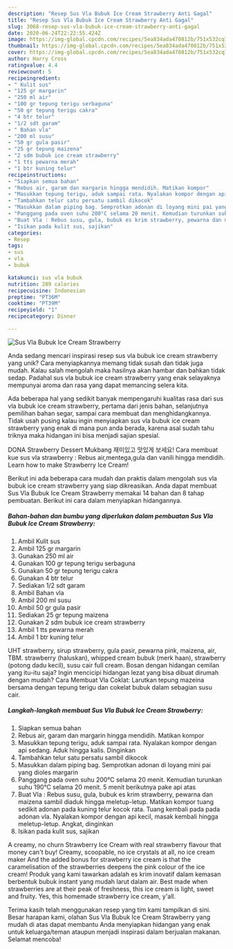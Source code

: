 ```yaml
---
description: "Resep Sus Vla Bubuk Ice Cream Strawberry Anti Gagal"
title: "Resep Sus Vla Bubuk Ice Cream Strawberry Anti Gagal"
slug: 3068-resep-sus-vla-bubuk-ice-cream-strawberry-anti-gagal
date: 2020-06-24T22:22:55.424Z
image: https://img-global.cpcdn.com/recipes/5ea834ada470812b/751x532cq70/sus-vla-bubuk-ice-cream-strawberry-foto-resep-utama.jpg
thumbnail: https://img-global.cpcdn.com/recipes/5ea834ada470812b/751x532cq70/sus-vla-bubuk-ice-cream-strawberry-foto-resep-utama.jpg
cover: https://img-global.cpcdn.com/recipes/5ea834ada470812b/751x532cq70/sus-vla-bubuk-ice-cream-strawberry-foto-resep-utama.jpg
author: Harry Cross
ratingvalue: 4.4
reviewcount: 5
recipeingredient:
- " Kulit sus"
- "125 gr margarin"
- "250 ml air"
- "100 gr tepung terigu serbaguna"
- "50 gr tepung terigu cakra"
- "4 btr telur"
- "1/2 sdt garam"
- " Bahan vla"
- "200 ml susu"
- "50 gr gula pasir"
- "25 gr tepung maizena"
- "2 sdm bubuk ice cream strawberry"
- "1 tts pewarna merah"
- "1 btr kuning telur"
recipeinstructions:
- "Siapkan semua bahan"
- "Rebus air, garam dan margarin hingga mendidih. Matikan kompor"
- "Masukkan tepung terigu, aduk sampai rata. Nyalakan kompor dengan api sedang. Aduk hingga kalis. Dinginkan"
- "Tambahkan telur satu persatu sambil dikocok"
- "Masukkan dalam piping bag. Semprotkan adonan di loyang mini pai yang dioles margarin"
- "Panggang pada oven suhu 200°C selama 20 menit. Kemudian turunkan suhu 190°C selama 20 menit. 5 menit berikutnya pake api atas"
- "Buat Vla : Rebus susu, gula, bubuk es krim strawberry, pewarna dan maizena sambil diaduk hingga meletup-letup. Matikan kompor tuang sedikit adonan pada kuning telur kocok rata. Tuang kembali pada pada adonan vla. Nyalakan kompor dengan api kecil, masak kembali hingga meletup-letup. Angkat, dinginkan"
- "Isikan pada kulit sus, sajikan"
categories:
- Resep
tags:
- sus
- vla
- bubuk

katakunci: sus vla bubuk 
nutrition: 289 calories
recipecuisine: Indonesian
preptime: "PT36M"
cooktime: "PT39M"
recipeyield: "1"
recipecategory: Dinner

---
```



![Sus Vla Bubuk Ice Cream Strawberry](https://img-global.cpcdn.com/recipes/5ea834ada470812b/751x532cq70/sus-vla-bubuk-ice-cream-strawberry-foto-resep-utama.jpg)

Anda sedang mencari inspirasi resep sus vla bubuk ice cream strawberry yang unik? Cara menyiapkannya memang tidak susah dan tidak juga mudah. Kalau salah mengolah maka hasilnya akan hambar dan bahkan tidak sedap. Padahal sus vla bubuk ice cream strawberry yang enak selayaknya mempunyai aroma dan rasa yang dapat memancing selera kita.

Ada beberapa hal yang sedikit banyak mempengaruhi kualitas rasa dari sus vla bubuk ice cream strawberry, pertama dari jenis bahan, selanjutnya pemilihan bahan segar, sampai cara membuat dan menghidangkannya. Tidak usah pusing kalau ingin menyiapkan sus vla bubuk ice cream strawberry yang enak di mana pun anda berada, karena asal sudah tahu triknya maka hidangan ini bisa menjadi sajian spesial.

DONA Strawberry Dessert Mukbang 재미있고 맛있게 보세요! Cara membuat kue sus vla strawberry : Rebus air,mentega,gula dan vanili hingga mendidih. Learn how to make Strawberry Ice Cream!


Berikut ini ada beberapa cara mudah dan praktis dalam mengolah sus vla bubuk ice cream strawberry yang siap dikreasikan. Anda dapat membuat Sus Vla Bubuk Ice Cream Strawberry memakai 14 bahan dan 8 tahap pembuatan. Berikut ini cara dalam menyiapkan hidangannya.

<!--inarticleads1-->

##### Bahan-bahan dan bumbu yang diperlukan dalam pembuatan Sus Vla Bubuk Ice Cream Strawberry:

1. Ambil  Kulit sus
1. Ambil 125 gr margarin
1. Gunakan 250 ml air
1. Gunakan 100 gr tepung terigu serbaguna
1. Gunakan 50 gr tepung terigu cakra
1. Gunakan 4 btr telur
1. Sediakan 1/2 sdt garam
1. Ambil  Bahan vla
1. Ambil 200 ml susu
1. Ambil 50 gr gula pasir
1. Sediakan 25 gr tepung maizena
1. Gunakan 2 sdm bubuk ice cream strawberry
1. Ambil 1 tts pewarna merah
1. Ambil 1 btr kuning telur


UHT strawberry, sirup strawberry, gula pasir, pewarna pink, maizena, air, TBM. strawberry (haluskan), whipped cream bubuk (merk haan), strawberry (potong dadu kecil), susu cair full cream. Bosan dengan hidangan cemilan yang itu-itu saja? Ingin mencicipi hidangan lezat yang bisa dibuat dirumah dengan mudah? Cara Membuat Vla Coklat: Larutkan tepung mazeina bersama dengan tepung terigu dan cokelat bubuk dalam sebagian susu cair. 

<!--inarticleads2-->

##### Langkah-langkah membuat Sus Vla Bubuk Ice Cream Strawberry:

1. Siapkan semua bahan
1. Rebus air, garam dan margarin hingga mendidih. Matikan kompor
1. Masukkan tepung terigu, aduk sampai rata. Nyalakan kompor dengan api sedang. Aduk hingga kalis. Dinginkan
1. Tambahkan telur satu persatu sambil dikocok
1. Masukkan dalam piping bag. Semprotkan adonan di loyang mini pai yang dioles margarin
1. Panggang pada oven suhu 200°C selama 20 menit. Kemudian turunkan suhu 190°C selama 20 menit. 5 menit berikutnya pake api atas
1. Buat Vla : Rebus susu, gula, bubuk es krim strawberry, pewarna dan maizena sambil diaduk hingga meletup-letup. Matikan kompor tuang sedikit adonan pada kuning telur kocok rata. Tuang kembali pada pada adonan vla. Nyalakan kompor dengan api kecil, masak kembali hingga meletup-letup. Angkat, dinginkan
1. Isikan pada kulit sus, sajikan


A creamy, no churn Strawberry Ice Cream with real strawberry flavour that money can&#39;t buy! Creamy, scoopable, no ice crystals at all, no ice cream maker And the added bonus for strawberry ice cream is that the caramelisation of the strawberries deepens the pink colour of the ice cream! Produk yang kami tawarkan adalah es krim inovatif dalam kemasan berbentuk bubuk instant yang mudah larut dalam air. Best made when strawberries are at their peak of freshness, this ice cream is light, sweet and fruity. Yes, this homemade strawberry ice cream, y&#39;all. 

Terima kasih telah menggunakan resep yang tim kami tampilkan di sini. Besar harapan kami, olahan Sus Vla Bubuk Ice Cream Strawberry yang mudah di atas dapat membantu Anda menyiapkan hidangan yang enak untuk keluarga/teman ataupun menjadi inspirasi dalam berjualan makanan. Selamat mencoba!
